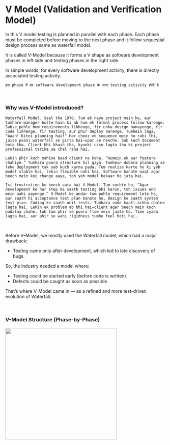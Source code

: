 # V Model (Validation and Verification Model)

In this V model testing is planned in parallel with each phase. Each phase must be completed before moving to the next phase and it follow sequestial design process same as waterfall model.

It is called V-Model because it forms a V shape as software development phases in left side and testing phases in the right side.

In simple words, for every software development activity, there is directly associated testing activity.

```इस phase मैं हर software development phase के साथ testing activity होती है```

<br>

### Why was V-Model introduced?

```Waterfall Model. Saal tha 1970. Tum ek naye project mein ho, aur tumhare manager bolte hain ki ab hum ek formal process follow karenge. Sabse pehle hum requirements likhenge, fir unka design banayenge, fir code likhenge, fir testing, aur phir deploy karenge. Tumhein laga, "Waah! Kitni planning hai!" Har cheez ek sequence mein ho rahi thi, jaise paani waterfall se girta hai—upar se neeche. Sab kuch document hota tha. Client bhi khush tha, kyunki usse lagta tha ki project professional tarike se chal raha hai.```

```Lekin phir kuch mahine baad client ne kaha, “Humein ek aur feature chahiye.” Tumhara poora structure hil gaya. Tumhein dobara planning se leke deployment tak sab kuch karna pada. Tum realize karte ho ki yeh model stable hai, lekin flexible nahi hai. Software banate waqt agar beech mein koi change aaye, toh yeh model bekaar ho jata hai.```

```Isi frustration ke beech aata hai V-Model. Tum sochte ho, “Agar development ke har step ke saath testing bhi karun, toh issues end mein nahi aayenge.” V-Model ke andar tum pehle requirement lete ho, aur saath hi acceptance test plan banate ho. Design ke saath system test plan. Coding ke saath unit tests. Tumhara code kaafi achha chalne lagta hai. Lekin ek problem ab bhi hai—client agar beech mein kuch badalna chahe, toh tum phir se poora flow mein jaate ho. Time zyada lagta hai, aur phir se wahi rigidness tumhe feel hoti hai.```

<br>

Before V-Model, we mostly used the Waterfall model, which had a major drawback:
- Testing came only after development, which led to late discovery of bugs.

So, the industry needed a model where:
- Testing could be started early (before code is written).
- Defects could be caught as soon as possible

That’s where V-Model came in — as a refined and more test-driven evolution of Waterfall.

<br>

### V-Model Structure (Phase-by-Phase)

<img src="https://drive.google.com/uc?export=view&id=1x74SD6sgJ6_V1DFSoQerEv0eGh8VZ2fs" height=350 weight=350>
